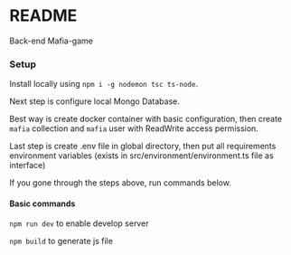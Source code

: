 # README #

Back-end Mafia-game

### Setup ###

Install locally using `npm i -g nodemon tsc ts-node`.

Next step is configure local Mongo Database.

Best way is create docker container with basic configuration,
then create `mafia` collection and `mafia` user with ReadWrite access permission.

Last step is create .env file in global directory,
then put all requirements environment variables (exists in src/environment/environment.ts file as interface)

If you gone through the steps above, run commands below. 

#### Basic commands ####
`npm run dev` to enable develop server

`npm build` to generate js file
